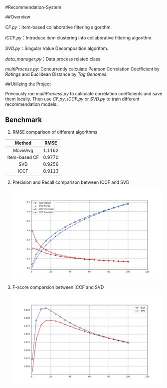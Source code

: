 #Recommendation-System

##Overview

*CF.py*：Item-based collaborative filtering algorithm.

*ICCF.py*：Introduce item clustering into collaborative filtering algorithm.

*SVD.py*：Singular Value Decomposition algorithm.

*data_manager.py*：Data process related class.

*multiProcess.py*: Concurrently calculate Pearson Correlation Coefficient by *Ratings* and Euclidean Distance by *Tag Genomes*.

##Utilizing the Project

Previously run *multiProcess.py* to calculate correlation coefficients and save them locally. Then use *CF.py*, *ICCF.py* or *SVD.py* to train different recommendation models.

## Benchmark

1. RMSE comparison of different algorithms

|    Method     |  RMSE  |
| :-----------: | :----: |
|   MovieAvg    | 1.1162 |
| Item-based CF | 0.9770 |
|      SVD      | 0.9256 |
|     ICCF      | 0.9113 |

2. Precision and Recall comparison between ICCF and SVD

   ![Precision and Recall](https://github.com/hopebo/Recommendation-System/blob/master/images/Recall%26Precision.png)

3. F-score comparsion between ICCF and SVD

   ![F-score](https://github.com/hopebo/Recommendation-System/blob/master/images/F-score.png)

